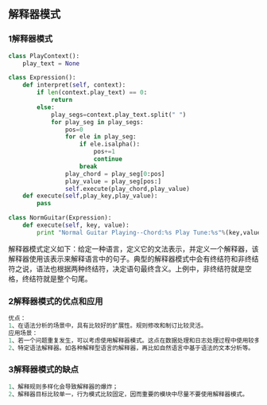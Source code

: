 ## 解释器模式
### 1解释器模式
```python
class PlayContext():
    play_text = None

class Expression():
    def interpret(self, context):
        if len(context.play_text) == 0:
            return
        else:
            play_segs=context.play_text.split(" ")
            for play_seg in play_segs:
                pos=0
                for ele in play_seg:
                    if ele.isalpha():
                        pos+=1
                        continue
                    break
                play_chord = play_seg[0:pos]
                play_value = play_seg[pos:]
                self.execute(play_chord,play_value)
    def execute(self,play_key,play_value):
        pass

class NormGuitar(Expression):
    def execute(self, key, value):
        print "Normal Guitar Playing--Chord:%s Play Tune:%s"%(key,value)
```
解释器模式定义如下：给定一种语言，定义它的文法表示，并定义一个解释器，该解释器使用该表示来解释语言中的句子。典型的解释器模式中会有终结符和非终结符之说，语法也根据两种终结符，决定语句最终含义。上例中，非终结符就是空格，终结符就是整个句尾。
### 2解释器模式的优点和应用
```python
优点：
1、在语法分析的场景中，具有比较好的扩展性。规则修改和制订比较灵活。
应用场景：
1、若一个问题重复发生，可以考虑使用解释器模式。这点在数据处理和日志处理过程中使用较多，当数据的需求方需要将数据纳为己用时，必须将数据“翻译”成本系统的数据规格；同样的道理，日志分析平台也需要根据不同的日志格式翻译成统一的“语言”。
2、特定语法解释器。如各种解释型语言的解释器，再比如自然语言中基于语法的文本分析等。
```
### 3解释器模式的缺点
```python
1、解释规则多样化会导致解释器的爆炸；
2、解释器目标比较单一，行为模式比较固定，因而重要的模块中尽量不要使用解释器模式。
```